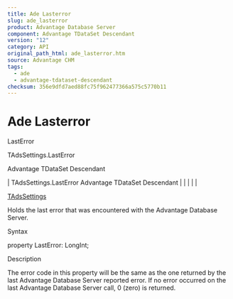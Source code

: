 ```yaml
---
title: Ade Lasterror
slug: ade_lasterror
product: Advantage Database Server
component: Advantage TDataSet Descendant
version: "12"
category: API
original_path_html: ade_lasterror.htm
source: Advantage CHM
tags:
  - ade
  - advantage-tdataset-descendant
checksum: 356e9dfd7aed88fc75f962477366a575c5770b11
---
```


# Ade Lasterror

LastError

TAdsSettings.LastError

Advantage TDataSet Descendant

| TAdsSettings.LastError  Advantage TDataSet Descendant |  |  |  |  |

[TAdsSettings](ade_tadssettings_7.md)

Holds the last error that was encountered with the Advantage Database Server.

Syntax

property LastError: LongInt;

Description

The error code in this property will be the same as the one returned by the last Advantage Database Server reported error. If no error occurred on the last Advantage Database Server call, 0 (zero) is returned.
